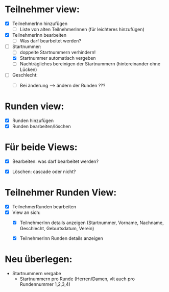 
# Teilnehmer view:

- [x] TeilnehmerInn hinzufügen
  - [ ] Liste von alten TeilnehmerInnen (für leichteres hinzufügen)
- [x] TeilnehmerInn bearbeiten
  - [ ] Was darf bearbeitet werden?
- [ ] Startnummer:
  - [ ] doppelte Startnummern verhindern!
  - [x] Startnummer automatisch vergeben
  - [ ] Nachträgliches bereinigen der Startnummern (hintereinander ohne Lücken)
- [ ] Geschlecht:
  - [ ] Bei änderung --> ändern der Runden ???


# Runden view:

- [x] Runden hinzufügen
- [x] Runden bearbeiten/löschen

# Für beide Views:

- [x] Bearbeiten: was darf bearbeitet werden?
- [x] Löschen: cascade oder nicht?


# Teilnehmer Runden View:

- [x] TeilnehmerRunden bearbeiten
- [x] View an sich:
    - [x] TeilnehmerInn details anzeigen (Startnummer, Vorname, Nachname, Geschlecht, Geburtsdatum, Verein)
    - [x] TeilnehmerInn Runden details anzeigen


# Neu überlegen:
- Startnummern vergabe
  - Startnummern pro Runde (Herren/Damen, vlt auch pro Rundennummer 1,2,3,4)